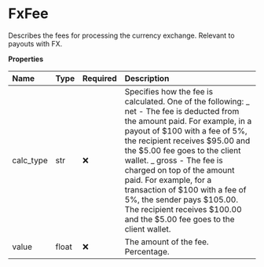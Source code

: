 # FxFee

Describes the fees for processing the currency exchange. Relevant to payouts with FX.

**Properties**

| Name      | Type  | Required | Description                                                                                                                                                                                                                                                                                                                                                                                                                                                      |
| :-------- | :---- | :------- | :--------------------------------------------------------------------------------------------------------------------------------------------------------------------------------------------------------------------------------------------------------------------------------------------------------------------------------------------------------------------------------------------------------------------------------------------------------------- |
| calc_type | str   | ❌       | Specifies how the fee is calculated. One of the following: _ net - The fee is deducted from the amount paid. For example, in a payout of $100 with a fee of 5%, the recipient receives $95.00 and the $5.00 fee goes to the client wallet. _ gross - The fee is charged on top of the amount paid. For example, for a transaction of $100 with a fee of 5%, the sender pays $105.00. The recipient receives $100.00 and the $5.00 fee goes to the client wallet. |
| value     | float | ❌       | The amount of the fee. Percentage.                                                                                                                                                                                                                                                                                                                                                                                                                               |
